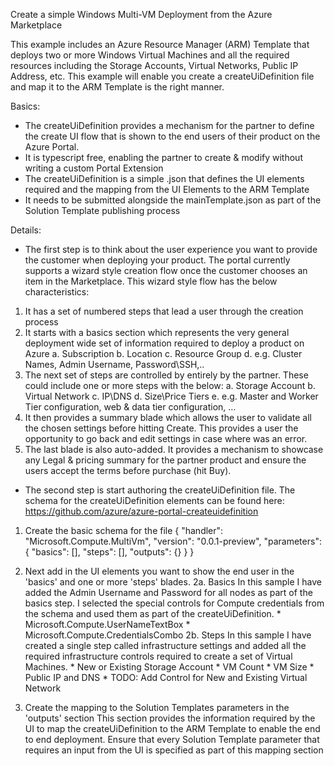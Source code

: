 Create a simple Windows Multi-VM Deployment from the Azure Marketplace

This example includes an Azure Resource Manager (ARM) Template that deploys two or more Windows Virtual Machines and all the required resources including the Storage Accounts, Virtual Networks, Public IP Address, etc. This example will enable you create a createUiDefinition file and map it to the ARM Template is the right manner. 

Basics:
* The createUiDefinition provides a mechanism for the partner to define the create UI flow that is shown to the end users of their product on the Azure Portal.
* It is typescript free, enabling the partner to create & modify without writing a custom Portal Extension
* The createUiDefinition is a simple .json that defines the UI elements required and the mapping from the UI Elements to the ARM Template
* It needs to be submitted alongside the mainTemplate.json as part of the Solution Template publishing process

Details:
* The first step is to think about the user experience you want to provide the customer when deploying your product. The portal currently supports a wizard style creation flow once the customer chooses an item in the Marketplace. This wizard style flow has the below characteristics:
1.	It has a set of numbered steps that lead a user through the creation process
2.	It starts with a basics section which represents the very general deployment wide set of information required to deploy a product on Azure
	a.	Subscription
	b.	Location
	c.	Resource Group
	d.	<Partner controlled basic Items> e.g. Cluster Names, Admin Username, Password\SSH,..
3.	The next set of steps are controlled by entirely by the partner. These could include one or more steps with the below:
	a.	Storage Account
	b.	Virtual Network
	c.	IP\DNS
	d.	Size\Price Tiers
	e.	<Partner controlled detailed items> e.g. Master and Worker Tier configuration, web & data tier configuration, …
4.	It then provides a summary blade which allows the user to validate all the chosen settings before hitting Create. This provides a user the opportunity to go back and edit settings in case where was an error.
5.	The last blade is also auto-added. It provides a mechanism to showcase any Legal & pricing summary for the partner product and ensure the users accept the terms before purchase (hit Buy).

* The second step is start authoring the createUiDefinition file. The schema for the createUiDefinition elements can be found here: <https://github.com/azure/azure-portal-createuidefinition> 
1. Create the basic schema for the file
	{
	  "handler": "Microsoft.Compute.MultiVm",
	  "version": "0.0.1-preview",
	  "parameters": {
		"basics": [],
		"steps": [],
		"outputs": {}
	  }
	}
	
2. Next add in the UI elements you want to show the end user in the 'basics' and one or more 'steps' blades.
	2a. Basics
		In this sample I have added the Admin Username and Password for all nodes as part of the basics step. I selected the special controls for Compute credentials from the schema and used them as part of the createUiDefinition.
		* Microsoft.Compute.UserNameTextBox 
		* Microsoft.Compute.CredentialsCombo
	2b. Steps
		In this sample I have created a single step called infrastructure settings and added all the required infrastructure controls required to create a set of Virtual Machines.
		* New or Existing Storage Account
		* VM Count
		* VM Size
		* Public IP and DNS
		* TODO: Add Control for New and Existing Virtual Network

3. Create the mapping to the Solution Templates parameters in the 'outputs' section
	This section provides the information required by the UI to map the createUiDefinition to the ARM Template to enable the end to end deployment.	Ensure that every Solution Template parameter that requires an input from the UI is specified as part of this mapping section
